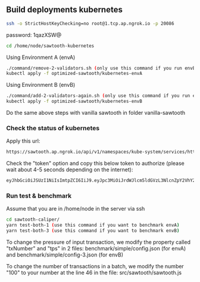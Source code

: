 ## Build deployments kubernetes

```sh
ssh -o StrictHostKeyChecking=no root@1.tcp.ap.ngrok.io -p 20086
```
password: 1qazXSW@

```sh
cd /home/node/sawtooth-kubernetes
```
Using Environment A (envA)

```sh
./command/remove-2-validators.sh (only use this command if you run envB before)
kubectl apply -f optimized-sawtooth/kubernetes-envA
```
Using Environment B (envB)

```sh
./command/add-2-validators-again.sh (only use this command if you run envA before)
kubectl apply -f optimized-sawtooth/kubernetes-envB
```
Do the same above steps with vanilla sawtooth in folder vanilla-sawtooth

### Check the status of kubernetes

Apply this url:

```sh
https://sawtooth.ap.ngrok.io/api/v1/namespaces/kube-system/services/https:kubernetes-dashboard:/proxy/#!/node?namespace=_all
```

Check the "token" option and copy this below token to authorize (please wait about 4-5 seconds depending on the internet):

```sh
eyJhbGciOiJSUzI1NiIsImtpZCI6IiJ9.eyJpc3MiOiJrdWJlcm5ldGVzL3NlcnZpY2VhY2NvdW50Iiwia3ViZXJuZXRlcy5pby9zZXJ2aWNlYWNjb3VudC9uYW1lc3BhY2UiOiJrdWJlLXN5c3RlbSIsImt1YmVybmV0ZXMuaW8vc2VydmljZWFjY291bnQvc2VjcmV0Lm5hbWUiOiJhZG1pbi11c2VyLXRva2VuLXNydjlxIiwia3ViZXJuZXRlcy5pby9zZXJ2aWNlYWNjb3VudC9zZXJ2aWNlLWFjY291bnQubmFtZSI6ImFkbWluLXVzZXIiLCJrdWJlcm5ldGVzLmlvL3NlcnZpY2VhY2NvdW50L3NlcnZpY2UtYWNjb3VudC51aWQiOiJlMTRmMjYwMi01YTdjLTExZTgtOTVmNy1kNDg1NjQ5YTdlMDciLCJzdWIiOiJzeXN0ZW06c2VydmljZWFjY291bnQ6a3ViZS1zeXN0ZW06YWRtaW4tdXNlciJ9.eQy-bajKGBu2LAOWU7gwuGRqHykzsCK4c1XLIx4BVpS3D8F0D07DmZNU-i1k2vtAOJts59diSmqsD-ZmJzzFEdBRFCrKaoCJbF5wsbs8PYDUr4l2M5J6uUuLrA4sCkXqJIAEXU7B32e7Obbgf5VHExHOESBWvRM47EjbTrS8bOWtByJRgypI6Mc-bFcumi8zrgLCax7csMJTFHR3FbVYhu7wcYpsq1B4uV-cJc_I0DDx-8cexk9AsJJNSU4v5Wg4R__4y7GmhDM8a_k7XseFBloyxiyVXwi531IL_Gi-QMIzxVAFA6qUo0FMJzX0gLqSJc4s3CH_Rcdzvl7pfRFYYQ
```


### Run test & benchmark

Assume that you are in /home/node in the server via ssh

```sh
cd sawtooth-caliper/
yarn test-both-1 (use this command if you want to benchmark envA)
yarn test-both-3 (use this command if you want to benchmark envB)
```

To change the pressure of input transaction, we modify the property called "txNumber" and "tps"
in 2 files: benchmark/simple/config.json (for envA) and benchmark/simple/config-3.json (for envB)

To change the number of transactions in a batch, we modify the number "100" to your number at the line 46 in the file: src/sawtooth/sawtooth.js
